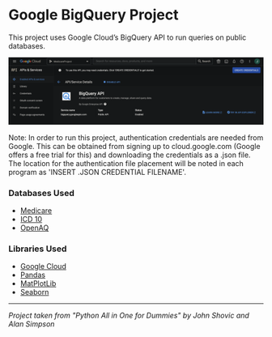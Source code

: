 # Google BigQuery Project

This project uses Google Cloud’s BigQuery API to run queries on public databases.

![Google Cloud Dashboard](BigQueryAPI.png)

Note: In order to run this project, authentication credentials are needed from Google.
This can be obtained from signing up to cloud.google.com (Google offers a free trial for
this) and downloading the credentials as a .json file. The location for the authentication 
file placement will be noted in each program as 'INSERT .JSON CREDENTIAL FILENAME'.

### Databases Used

* [Medicare](https://www.cms.gov/Outreach-and-Education/MLN/Educational-Tools/MLN901347-How-to-MCD/mcd/mcd/index.html)
* [ICD 10](https://www.cms.gov/Medicare/Coding/ICD10)
* [OpenAQ](https://openaq.org/#/about)

### Libraries Used

* [Google Cloud](https://cloud.google.com/docs)
* [Pandas](https://pandas.pydata.org/)
* [MatPlotLib](https://matplotlib.org/)
* [Seaborn](https://seaborn.pydata.org/)

---

*Project taken from "Python All in One for Dummies" by John Shovic and Alan Simpson*
